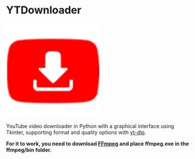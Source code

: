 # YTDownloader
<img src="https://raw.githubusercontent.com/Mateoxyz/YTDownloader/refs/heads/main/Assets/Images/YTDownload.png" alt="YTDownloader" />

YouTube video downloader in Python with a graphical interface using Tkinter, supporting format and quality options with <a href="https://github.com/yt-dlp/yt-dlp">yt-dlp</a>.

**For it to work, you need to download <a href="https://www.gyan.dev/ffmpeg/builds/">FFmpeg</a> and place ffmpeg.exe in the ffmpeg/bin folder.**
